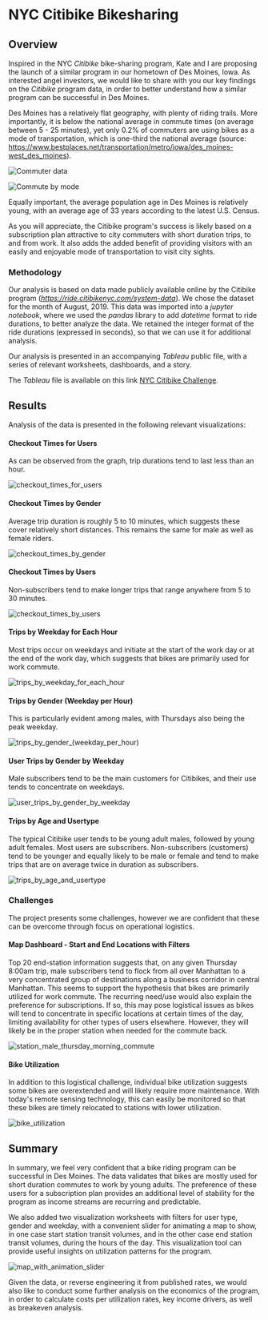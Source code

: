 # NYC Citibike Bikesharing

## Overview

Inspired in the NYC *Citibike* bike-sharing program, Kate and I are proposing the launch of a similar program in our hometown of Des Moines, Iowa. As interested angel investors, we would like to share with you our key findings on the *Citibike* program data, in order to better understand how a similar program can be successful in Des Moines.

Des Moines has a relatively flat geography, with plenty of riding trails. More importantly, it is below the national average in commute times (on average between 5 - 25 minutes), yet only 0.2% of commuters are using bikes as a mode of transportation, which is one-third the national average (source: https://www.bestplaces.net/transportation/metro/iowa/des_moines-west_des_moines). 

![Commuter data](Resources/images/des_moines_commute_stats.png)

![Commute by mode](Resources/images/des_moines_commute_type.png)

Equally important, the average population age in Des Moines is relatively young, with an average age of 33 years according to the latest U.S. Census.

As you will appreciate, the Citibike program's success is likely based on a subscription plan attractive to city commuters with short duration trips, to and from work. It also adds the added benefit of providing visitors with an easily and enjoyable mode of transportation to visit city sights.


### Methodology

Our analysis is based on data made publicly available online by the Citibike program (*https://ride.citibikenyc.com/system-data*). We chose the dataset for the month of August, 2019. This data was imported into a *jupyter notebook*, where we used the *pandas* library to add *datetime* format to ride durations, to better analyze the data. We retained the integer format of the ride durations (expressed in seconds), so that we can use it for additional analysis.

Our analysis is presented in an accompanying *Tableau* public file, with a series of relevant worksheets, dashboards, and a story.

The *Tableau* file is available on this link [NYC Citibike Challenge](https://public.tableau.com/app/profile/ignacio.guerra/viz/NYCCitibikeChallenge_16368699626060/NYCCitibikes?publish=yes "NYC Citibike Challenge").


## Results

Analysis of the data is presented in the following relevant visualizations:

#### Checkout Times for Users

As can be observed from the graph, trip durations tend to last less than an hour.

![checkout_times_for_users](Resources/images/checkout_times_for_users.png)



#### Checkout Times by Gender

Average trip duration is roughly 5 to 10 minutes, which suggests these cover relatively short distances. This remains the same for male as well as female riders.

![checkout_times_by_gender](Resources/images/checkout_times_by_gender.png)



#### Checkout Times by Users

Non-subscribers tend to make longer trips that range anywhere from 5 to 30 minutes.

![checkout_times_by_users](Resources/images/checkout_times_by_users.png)



#### Trips by Weekday for Each Hour

Most trips occur on weekdays and initiate at the start of the work day or at the end of the work day, which suggests that bikes are primarily used for work commute.

![trips_by_weekday_for_each_hour](Resources/images/trips_by_weekday_for_each_hour.png)



#### Trips by Gender (Weekday per Hour)

This is particularly evident among males, with Thursdays also being the peak weekday.

![trips_by_gender_(weekday_per_hour)](Resources/images/trips_by_gender_(weekday_per_hour).png)



#### User Trips by Gender by Weekday

Male subscribers tend to be the main customers for Citibikes, and their use tends to concentrate on weekdays.

![user_trips_by_gender_by_weekday](Resources/images/user_trips_by_gender_by_weekday.png)



#### Trips by Age and Usertype

The typical Citibike user tends to be young adult males, followed by young adult females. Most users are subscribers. Non-subscribers (customers) tend to be younger and equally likely to be male or female and tend to make trips that are on average twice in duration as subscribers.

![trips_by_age_and_usertype](Resources/images/trips_by_age_and_usertype.png)



### Challenges

The project presents some challenges, however we are confident that these can be overcome through focus on operational logistics.

#### Map Dashboard - Start and End Locations with Filters

Top 20 end-station information suggests that, on any given Thursday 8:00am trip, male subscribers tend to flock from all over Manhattan to a very concentrated group of destinations along a business corridor in central Manhattan. This seems to support the hypothesis that bikes are primarily utilized for work commute. The recurring need/use would also explain the preference for subscriptions. If so, this may pose logistical issues as bikes will tend to concentrate in specific locations at certain times of the day, limiting availability for other types of users elsewhere. However, they will likely be in the proper station when needed for the commute back.

![station_male_thursday_morning_commute](Resources/images/station_male_thursday_morning_commute.png)

#### Bike Utilization

In addition to this logistical challenge, individual bike utilization suggests some bikes are overextended and will likely require more maintenance. With today's remote sensing technology, this can easily be monitored so that these bikes are timely relocated to stations with lower utilization.

![bike_utilization](Resources/images/bike_utilization.png)


## Summary

In summary, we feel very confident that a bike riding program can be successful in Des Moines. The data validates that bikes are mostly used for short duration commutes to work by young adults. The preference of these users for a subscription plan provides an additional level of stability for the program as income streams are recurring and predictable.

We also added two visualization worksheets with filters for user type, gender and weekday, with a convenient slider for animating a map to show, in one case start station transit volumes, and in the other case end station transit volumes, during the hours of the day. This visualization tool can provide useful insights on utilization patterns for the program.

![map_with_animation_slider](Resources/images/map_with_animation_slider.png)

Given the data, or reverse engineering it from published rates, we would also like to conduct some further analysis on the economics of the program, in order to calculate costs per utilization rates, key income drivers, as well as breakeven analysis.



